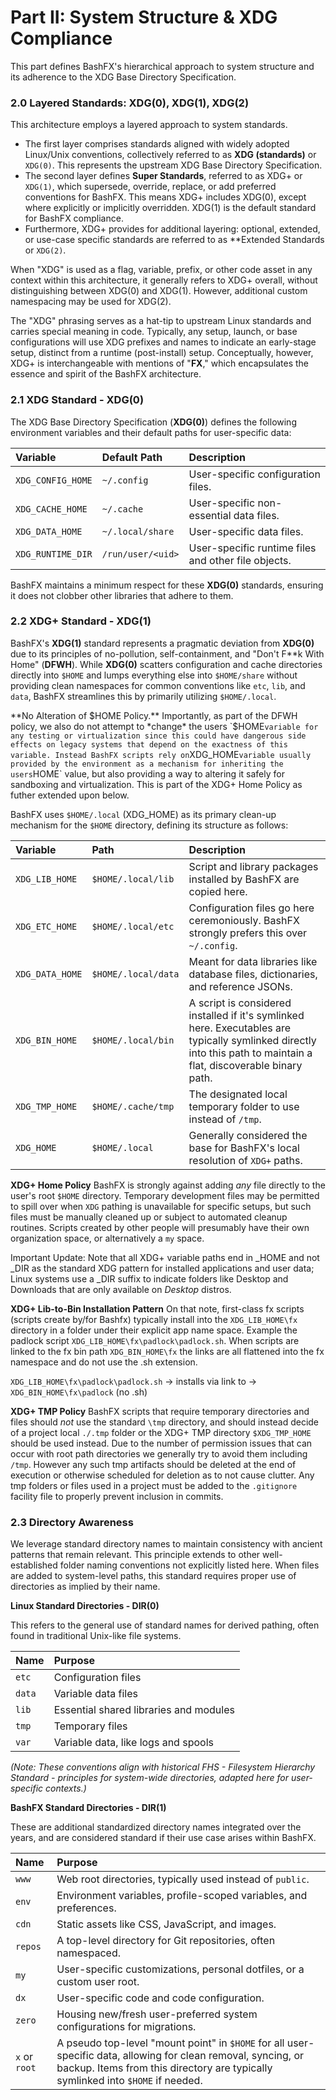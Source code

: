 # Part II: System Structure & XDG Compliance

This part defines BashFX's hierarchical approach to system structure and its adherence to the XDG Base Directory Specification.

### 2.0 Layered Standards: XDG(0), XDG(1), XDG(2)

This architecture employs a layered approach to system standards.

- The first layer comprises standards aligned with widely adopted Linux/Unix conventions, collectively referred to as **XDG (standards)** or `XDG(0)`. This represents the upstream XDG Base Directory Specification.
- The second layer defines **Super Standards**, referred to as XDG+ or `XDG(1)`, which supersede, override, replace, or add preferred conventions for BashFX. This means XDG+ includes XDG(0), except where explicitly or implicitly overridden. XDG(1) is the default standard for BashFX compliance.
- Furthermore, XDG+ provides for additional layering: optional, extended, or use-case specific standards are referred to as **Extended Standards or `XDG(2)`.

When "XDG" is used as a flag, variable, prefix, or other code asset in any context within this architecture, it generally refers to XDG+ overall, without distinguishing between XDG(0) and XDG(1). However, additional custom namespacing may be used for XDG(2). 

The "XDG" phrasing serves as a hat-tip to upstream Linux standards and carries special meaning in code. Typically, any setup, launch, or base configurations will use XDG prefixes and names to indicate an early-stage setup, distinct from a runtime (post-install) setup. Conceptually, however, XDG+ is interchangeable with mentions of "**FX**," which encapsulates the essence and spirit of the BashFX architecture.

### 2.1 XDG Standard - XDG(0)

The XDG Base Directory Specification (**XDG(0)**) defines the following environment variables and their default paths for user-specific data:

| Variable          | Default Path        | Description                                                       |
| :---------------- | :------------------ | :---------------------------------------------------------------- |
| `XDG_CONFIG_HOME` | `~/.config`         | User-specific configuration files.                                |
| `XDG_CACHE_HOME`  | `~/.cache`          | User-specific non-essential data files.                           |
| `XDG_DATA_HOME`   | `~/.local/share`    | User-specific data files.                                         |
| `XDG_RUNTIME_DIR` | `/run/user/<uid>`   | User-specific runtime files and other file objects.               |

BashFX maintains a minimum respect for these **XDG(0)** standards, ensuring it does not clobber other libraries that adhere to them.

### 2.2 XDG+ Standard - XDG(1)

BashFX's **XDG(1)** standard represents a pragmatic deviation from **XDG(0)** due to its principles of no-pollution, self-containment, and "Don't F**k With Home" (**DFWH**). While **XDG(0)** scatters configuration and cache directories directly into `$HOME` and lumps everything else into `$HOME/share` without providing clean namespaces for common conventions like `etc`, `lib`, and `data`, BashFX streamlines this by primarily utilizing `$HOME/.local`.

**No Alteration of $HOME Policy.** Importantly, as part of the DFWH policy, we also do not attempt to *change* the users `$HOME` variable for any testing or virtualization since this could have dangerous side effects on legacy systems that depend on the exactness of this variable. Instead BashFX scripts rely on `XDG_HOME` variable usually provided by the environment as a mechanism for inheriting the users `HOME` value, but also providing a way to altering it safely for sandboxing and virtualization. This is part of the XDG+ Home Policy as futher extended upon below.


BashFX uses `$HOME/.local` (XDG_HOME) as its primary clean-up mechanism for the `$HOME` directory, defining its structure as follows:

| Variable    | Path                  | Description                                                                                                                                                                                                   |
| :---------- | :-------------------- | :------------------------------------------------------------------------------------------------------------------------------------------------------------------------------------------------------------ |
| `XDG_LIB_HOME`   | `$HOME/.local/lib`    | Script and library packages installed by BashFX are copied here.                                                                                                                                              |
| `XDG_ETC_HOME`   | `$HOME/.local/etc`    | Configuration files go here ceremoniously. BashFX strongly prefers this over `~/.config`.                                                                                                                      |
| `XDG_DATA_HOME`  | `$HOME/.local/data`   | Meant for data libraries like database files, dictionaries, and reference JSONs.                                                                                                                              |
| `XDG_BIN_HOME`   | `$HOME/.local/bin`    | A script is considered installed if it's symlinked here. Executables are typically symlinked directly into this path to maintain a flat, discoverable binary path.                                             |
| `XDG_TMP_HOME`   | `$HOME/.cache/tmp`    | The designated local temporary folder to use instead of `/tmp`.                                                                                                                                               |
| `XDG_HOME`  | `$HOME/.local`        | Generally considered the base for BashFX's local resolution of `XDG+` paths.                                                                                                                                  |


**XDG+ Home Policy** 
BashFX is strongly against adding *any* file directly to the user's root `$HOME` directory. Temporary development files may be permitted to spill over when `XDG` pathing is unavailable for specific setups, but such files must be manually cleaned up or subject to automated cleanup routines. Scripts created by other people will presumably have their own organization space, or alternatively a `my` space.

Important Update: Note that all XDG+ variable paths end in _HOME and not _DIR as  the standard XDG pattern for installed applications and user data; Linux systems use a _DIR suffix to indicate folders like Desktop and Downloads that are only available on *Desktop* distros. 

**XDG+ Lib-to-Bin Installation Pattern** 
On that note, first-class fx scripts (scripts create by/for Bashfx) typically install into the `XDG_LIB_HOME\fx` directory in a folder under their explicit app name space. Example the padlock script  `XDG_LIB_HOME\fx\padlock\padlock.sh`. When scripts are linked to the fx bin path `XDG_BIN_HOME\fx` the links are all flattened into the fx namespace and do not use the .sh extension.

`XDG_LIB_HOME\fx\padlock\padlock.sh` -> installs via link to -> `XDG_BIN_HOME\fx\padlock` (no .sh)


**XDG+ TMP Policy**
BashFX scripts that require temporary directories and files should *not* use the standard `\tmp` directory, and should instead decide of a project local `./.tmp` folder or the XDG+ TMP directory `$XDG_TMP_HOME` should be used instead. Due to the number of permission issues that can occur with root path directories we generally try to avoid them including `/tmp`. However any such tmp artifacts should be deleted at the end of execution or otherwise scheduled for deletion as to not cause clutter. Any tmp folders or files used in a project must be added to the `.gitignore` facility file to properly prevent inclusion in commits.


### 2.3 Directory Awareness

We leverage standard directory names to maintain consistency with ancient patterns that remain relevant. This principle extends to other well-established folder naming conventions not explicitly listed here. When files are added to system-level paths, this standard requires proper use of directories as implied by their name.

**Linux Standard Directories - DIR(0)**

This refers to the general use of standard names for derived pathing, often found in traditional Unix-like file systems.

| Name   | Purpose                                     |
| :----- | :------------------------------------------ |
| `etc`  | Configuration files                         |
| `data` | Variable data files                         |
| `lib`  | Essential shared libraries and modules      |
| `tmp`  | Temporary files                             |
| `var`  | Variable data, like logs and spools         |

*(Note: These conventions align with historical FHS - Filesystem Hierarchy Standard - principles for system-wide directories, adapted here for user-specific contexts.)*

**BashFX Standard Directories - DIR(1)**

These are additional standardized directory names integrated over the years, and are considered standard if their use case arises within BashFX.

| Name   | Purpose                                                                                                                                                                                                  |
| :----- | :------------------------------------------------------------------------------------------------------------------------------------------------------------------------------------------------------- |
| `www`  | Web root directories, typically used instead of `public`.                                                                                                                                                |
| `env`  | Environment variables, profile-scoped variables, and preferences.                                                                                                                                        |
| `cdn`  | Static assets like CSS, JavaScript, and images.                                                                                                                                                          |
| `repos`| A top-level directory for Git repositories, often namespaced.                                                                                                                                            |
| `my`   | User-specific customizations, personal dotfiles, or a custom user root.                                                                                                                                  |
| `dx`   | User-specific code and code configuration.                                                                                                                                                               |
| `zero` | Housing new/fresh user-preferred system configurations for migrations.                                                                                                                                   |
| `x` or `root` | A pseudo top-level "mount point" in `$HOME` for all user-specific data, allowing for clean removal, syncing, or backup. Items from this directory are typically symlinked into `$HOME` if needed. |




